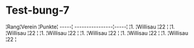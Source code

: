 Test-bung-7
===========
¦Rang¦Verein           ¦Punkte¦
-----¦ ----------------¦-----¦
¦1. ¦Willisau          ¦22   ¦
¦1. ¦Willisau          ¦22   ¦
¦1. ¦Willisau          ¦22   ¦
¦1. ¦Willisau          ¦22   ¦
¦1. ¦Willisau          ¦22   ¦
¦1. ¦Willisau          ¦22   ¦
